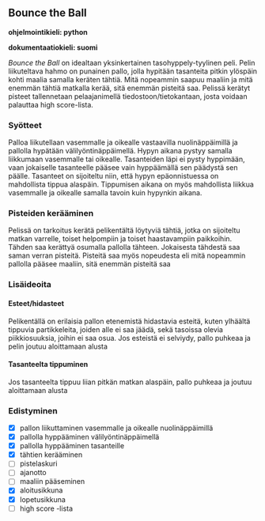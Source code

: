 ## Bounce the Ball
**ohjelmointikieli: python**
  
**dokumentaatiokieli: suomi**  
  
*Bounce the Ball* on idealtaan yksinkertainen tasohyppely-tyylinen peli. Pelin liikuteltava hahmo on punainen pallo, jolla hypitään tasanteita pitkin ylöspäin kohti maalia samalla keräten tähtiä. Mitä nopeammin saapuu maaliin ja mitä enemmän tähtiä matkalla kerää, sitä enemmän pisteitä saa. Pelissä kerätyt pisteet tallennetaan pelaajanimellä tiedostoon/tietokantaan, josta voidaan palauttaa high score-lista. 
  
### Syötteet  
  
Palloa liikutellaan vasemmalle ja oikealle vastaavilla nuolinäppäimillä ja pallolla hypätään välilyöntinäppäimellä. Hypyn aikana pystyy samalla liikkumaan vasemmalle tai oikealle. Tasanteiden läpi ei pysty hyppimään, vaan jokaiselle tasanteelle pääsee vain hyppäämällä sen päädystä sen päälle. Tasanteet on sijoiteltu niin, että hypyn epäonnistuessa on mahdollista tippua alaspäin. Tippumisen aikana on myös mahdollista liikkua vasemmalle ja oikealle samalla tavoin kuin hypynkin aikana.  
  
### Pisteiden kerääminen  
  
Pelissä on tarkoitus kerätä pelikentältä löytyviä tähtiä, jotka on sijoiteltu matkan varrelle, toiset helpompiin ja toiset haastavampiin paikkoihin. Tähden saa kerättyä osumalla pallolla tähteen. Jokaisesta tähdestä saa saman verran pisteitä. Pisteitä saa myös nopeudesta eli mitä nopeammin pallolla pääsee maaliin, sitä enemmän pisteitä saa

### Lisäideoita  
  
#### Esteet/hidasteet  
  
Pelikentällä on erilaisia pallon etenemistä hidastavia esteitä, kuten ylhäältä tippuvia partikkeleita, joiden alle ei saa jäädä, sekä tasoissa olevia piikkiosuuksia, joihin ei saa osua. Jos esteistä ei selviydy, pallo puhkeaa ja pelin joutuu aloittamaan alusta  
  
#### Tasanteelta tippuminen  
  
Jos tasanteelta tippuu liian pitkän matkan alaspäin, pallo puhkeaa ja joutuu aloittamaan alusta  
   
### Edistyminen
- [x] pallon liikuttaminen vasemmalle ja oikealle nuolinäppäimillä
- [x] pallolla hyppääminen välilyöntinäppäimellä
- [x] pallolla hyppääminen tasanteille
- [x] tähtien kerääminen
- [ ] pistelaskuri
- [ ] ajanotto
- [ ] maaliin pääseminen
- [x] aloitusikkuna
- [x] lopetusikkuna
- [ ] high score -lista
